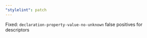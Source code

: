 ```yaml
---
"stylelint": patch
---
```


Fixed: `declaration-property-value-no-unknown` false positives for descriptors
